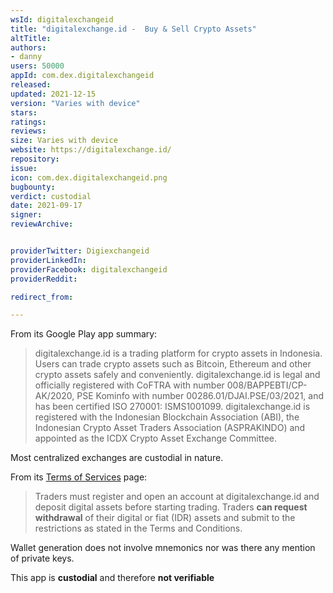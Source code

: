 ```yaml
---
wsId: digitalexchangeid
title: "digitalexchange.id -  Buy & Sell Crypto Assets"
altTitle: 
authors:
- danny
users: 50000
appId: com.dex.digitalexchangeid
released: 
updated: 2021-12-15
version: "Varies with device"
stars: 
ratings: 
reviews: 
size: Varies with device
website: https://digitalexchange.id/
repository: 
issue: 
icon: com.dex.digitalexchangeid.png
bugbounty: 
verdict: custodial
date: 2021-09-17
signer: 
reviewArchive:


providerTwitter: Digiexchangeid
providerLinkedIn: 
providerFacebook: digitalexchangeid
providerReddit: 

redirect_from:

---
```



From its Google Play app summary:

>digitalexchange.id is a trading platform for crypto assets in Indonesia. Users can trade crypto assets such as Bitcoin, Ethereum and other crypto assets safely and conveniently. digitalexchange.id is legal and officially registered with CoFTRA with number 008/BAPPEBTI/CP-AK/2020, PSE Kominfo with number 00286.01/DJAI.PSE/03/2021, and has been certified ISO 270001: ISMS1001099. digitalexchange.id is registered with the Indonesian Blockchain Association (ABI), the Indonesian Crypto Asset Traders Association (ASPRAKINDO) and appointed as the ICDX Crypto Asset Exchange Committee.

Most centralized exchanges are custodial in nature.

From its [Terms of Services](https://digitalexchange.id/term-of-services) page:

> Traders must register and open an account at digitalexchange.id and deposit digital assets before starting trading. Traders **can request withdrawal** of their digital or fiat (IDR) assets and submit to the restrictions as stated in the Terms and Conditions.

Wallet generation does not involve mnemonics nor was there any mention of private keys.

This app is **custodial** and therefore **not verifiable**

